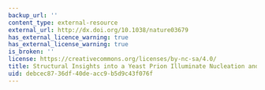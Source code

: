 ```yaml
---
backup_url: ''
content_type: external-resource
external_url: http://dx.doi.org/10.1038/nature03679
has_external_licence_warning: true
has_external_license_warning: true
is_broken: ''
license: https://creativecommons.org/licenses/by-nc-sa/4.0/
title: Structural Insights into a Yeast Prion Illuminate Nucleation and Strain Diversity
uid: debcec87-36df-40de-acc9-b5d9c43f076f
---
```

